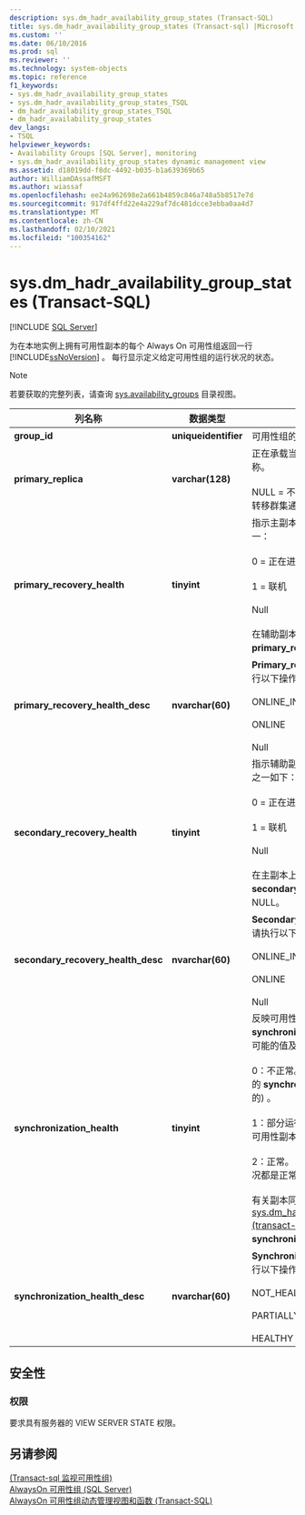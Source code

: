 ```yaml
---
description: sys.dm_hadr_availability_group_states (Transact-SQL)
title: sys.dm_hadr_availability_group_states (Transact-sql) |Microsoft Docs
ms.custom: ''
ms.date: 06/10/2016
ms.prod: sql
ms.reviewer: ''
ms.technology: system-objects
ms.topic: reference
f1_keywords:
- sys.dm_hadr_availability_group_states
- sys.dm_hadr_availability_group_states_TSQL
- dm_hadr_availability_group_states_TSQL
- dm_hadr_availability_group_states
dev_langs:
- TSQL
helpviewer_keywords:
- Availability Groups [SQL Server], monitoring
- sys.dm_hadr_availability_group_states dynamic management view
ms.assetid: d18019dd-f8dc-4492-b035-b1a639369b65
author: WilliamDAssafMSFT
ms.author: wiassaf
ms.openlocfilehash: ee24a962698e2a661b4859c846a748a5b8517e7d
ms.sourcegitcommit: 917df4ffd22e4a229af7dc481dcce3ebba0aa4d7
ms.translationtype: MT
ms.contentlocale: zh-CN
ms.lasthandoff: 02/10/2021
ms.locfileid: "100354162"
---
```

# <a name="sysdm_hadr_availability_group_states-transact-sql"></a>sys.dm_hadr_availability_group_states (Transact-SQL)
[!INCLUDE [SQL Server](../../includes/applies-to-version/sqlserver.md)]

  为在本地实例上拥有可用性副本的每个 Always On 可用性组返回一行 [!INCLUDE[ssNoVersion](../../includes/ssnoversion-md.md)] 。 每行显示定义给定可用性组的运行状况的状态。  
  
> [!NOTE]  
>  若要获取的完整列表，请查询 [sys.availability_groups](../../relational-databases/system-catalog-views/sys-availability-groups-transact-sql.md) 目录视图。  
  
|列名称|数据类型|说明|  
|-----------------|---------------|-----------------|  
|**group_id**|**uniqueidentifier**|可用性组的唯一标识符。|  
|**primary_replica**|**varchar(128)**|正在承载当前主副本的服务器实例的名称。<br /><br /> NULL = 不是主副本或无法与 WSFC 故障转移群集通信。|  
|**primary_recovery_health**|**tinyint**|指示主副本的恢复状况，可为下列值之一：<br /><br /> 0 = 正在进行<br /><br /> 1 = 联机<br /><br /> Null<br /><br /> 在辅助副本上， **primary_recovery_health** 列为 NULL。|  
|**primary_recovery_health_desc**|**nvarchar(60)**|**Primary_replica_health** 的说明，请执行以下操作之一：<br /><br /> ONLINE_IN_PROGRESS<br /><br /> ONLINE<br /><br /> Null|  
|**secondary_recovery_health**|**tinyint**|指示辅助副本副本的恢复运行状况，其中之一如下：<br /><br /> 0 = 正在进行<br /><br /> 1 = 联机<br /><br /> Null<br /><br /> 在主副本上， **secondary_recovery_health** 列是 NULL。|  
|**secondary_recovery_health_desc**|**nvarchar(60)**|**Secondary_recovery_health** 的说明，请执行以下操作之一：<br /><br /> ONLINE_IN_PROGRESS<br /><br /> ONLINE<br /><br /> Null|  
|**synchronization_health**|**tinyint**|反映可用性组中所有可用性副本的 **synchronization_health** 汇总。 下面是可能的值及其说明。<br /><br /> 0：不正常。 所有可用性副本都具有正常的 **synchronization_health** (2 = 正常的) 。<br /><br /> 1：部分运行正常。 某些（但并非全部）可用性副本的同步运行状况是正常的。<br /><br /> 2：正常。 每个可用性副本的同步运行状况都是正常的。<br /><br /> 有关副本同步运行状况的信息，请参阅 [sys.dm_hadr_availability_replica_states &#40;transact-sql&#41;](../../relational-databases/system-dynamic-management-views/sys-dm-hadr-availability-replica-states-transact-sql.md)中的 " **synchronization_health** " 列。|  
|**synchronization_health_desc**|**nvarchar(60)**|**Synchronization_health** 的说明，请执行以下操作之一：<br /><br /> NOT_HEALTHY<br /><br /> PARTIALLY_HEALTHY<br /><br /> HEALTHY|  
  
## <a name="security"></a>安全性  
  
### <a name="permissions"></a>权限  
 要求具有服务器的 VIEW SERVER STATE 权限。  
  
## <a name="see-also"></a>另请参阅  
 [&#40;Transact-sql 监视可用性组&#41;](../../database-engine/availability-groups/windows/monitor-availability-groups-transact-sql.md)   
 [AlwaysOn 可用性组 (SQL Server)](../../database-engine/availability-groups/windows/always-on-availability-groups-sql-server.md)   
 [AlwaysOn 可用性组动态管理视图和函数 (Transact-SQL)](../../relational-databases/system-dynamic-management-views/always-on-availability-groups-dynamic-management-views-functions.md)  
  
  
